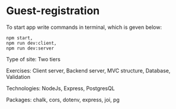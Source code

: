 # Guest-registration

To start app write commands in terminal, which is geven below:

    npm start,
    npm run dev:client,
    npm run dev:server

Type of site: Two tiers

Exercises: 
    Client server,
    Backend server,
    MVC structure,
    Database,
    Validation

Technologies: 
    NodeJs,
    Express, 
    PostgresQL

Packages:
    chalk, 
    cors, 
    dotenv, 
    express, 
    joi, 
    pg